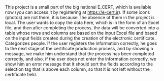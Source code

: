 This project is a small part of the big national E_CERT, which is available now (you can access it by registering at https://e-cert.ir). If some icons (photos) are not there, it is because The absence of them in the project is local.
The user wants to copy the data here, which is in the form of an Excel file, and then after completing the process, the data will be converted into a table whose rows and columns are based on the input Excel file and based on the input fields created during the creation of the electronic certificate. Categorizes people.
If the user registers the information correctly, he goes to the next stage of the certificate production process, and by showing a message, we make him understand that the process has been completed correctly, and also, if the user does not enter the information correctly, we show him an error message that It should sort the fields according to the selection tag that is above each column, so that it is not left without the certificate field.
